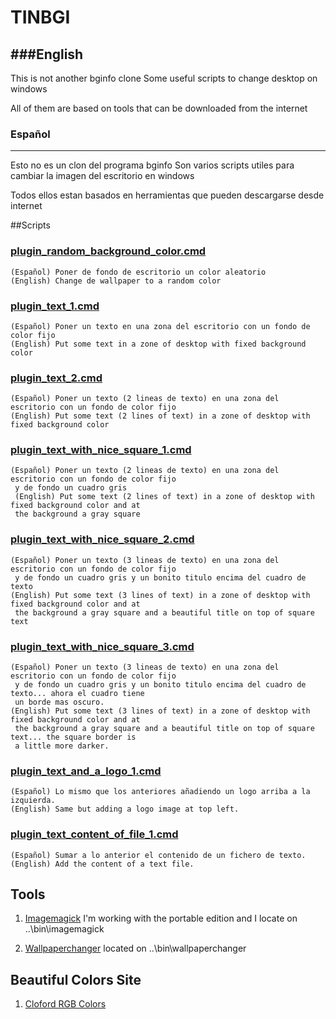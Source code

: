 # TINBGI

###English
-------
This is not another bginfo clone
Some useful scripts to change desktop on windows

All of them are based on tools that can be downloaded from the internet


### Español
-------
Esto no es un clon del programa bginfo
Son varios scripts utiles para cambiar la imagen del escritorio en windows

Todos ellos estan basados en herramientas que pueden descargarse desde internet


##Scripts

### [plugin_random_background_color.cmd](https://github.com/pacotudel/tinbgi/blob/master/plugin_random_background_color.cmd)
	(Español) Poner de fondo de escritorio un color aleatorio
	(English) Change de wallpaper to a random color
	
### [plugin_text_1.cmd](https://github.com/pacotudel/tinbgi/blob/master/plugin_text_1.cmd)
	(Español) Poner un texto en una zona del escritorio con un fondo de color fijo
	(English) Put some text in a zone of desktop with fixed background color

### [plugin_text_2.cmd](https://github.com/pacotudel/tinbgi/blob/master/plugin_text_2.cmd)
	(Español) Poner un texto (2 lineas de texto) en una zona del escritorio con un fondo de color fijo
	(English) Put some text (2 lines of text) in a zone of desktop with fixed background color

### [plugin_text_with_nice_square_1.cmd](https://github.com/pacotudel/tinbgi/blob/master/plugin_text_with_nice_square_1.cmd)
	(Español) Poner un texto (2 lineas de texto) en una zona del escritorio con un fondo de color fijo
	 y de fondo un cuadro gris
	 (English) Put some text (2 lines of text) in a zone of desktop with fixed background color and at
	 the background a gray square
	
### [plugin_text_with_nice_square_2.cmd](https://github.com/pacotudel/tinbgi/blob/master/plugin_text_with_nice_square_2.cmd)
	(Español) Poner un texto (3 lineas de texto) en una zona del escritorio con un fondo de color fijo
	 y de fondo un cuadro gris y un bonito titulo encima del cuadro de texto
	(English) Put some text (3 lines of text) in a zone of desktop with fixed background color and at
 	 the background a gray square and a beautiful title on top of square text
	
### [plugin_text_with_nice_square_3.cmd](https://github.com/pacotudel/tinbgi/blob/master/plugin_text_with_nice_square_3.cmd)
	(Español) Poner un texto (3 lineas de texto) en una zona del escritorio con un fondo de color fijo
 	 y de fondo un cuadro gris y un bonito titulo encima del cuadro de texto... ahora el cuadro tiene
	 un borde mas oscuro.
	(English) Put some text (3 lines of text) in a zone of desktop with fixed background color and at
	 the background a gray square and a beautiful title on top of square text... the square border is
	 a little more darker.

### [plugin_text_and_a_logo_1.cmd](https://github.com/pacotudel/tinbgi/blob/master/plugin_text_and_a_logo_1.cmd)
	(Español) Lo mismo que los anteriores añadiendo un logo arriba a la izquierda.
	(English) Same but adding a logo image at top left.

### [plugin_text_content_of_file_1.cmd](https://github.com/pacotudel/tinbgi/blob/master/plugin_text_content_of_file_1.cmd)
	(Español) Sumar a lo anterior el contenido de un fichero de texto.
	(English) Add the content of a text file.
	

Tools
-----

1. [Imagemagick](http://www.imagemagick.org/script/binary-releases.php) I'm working with the portable edition and I locate on ..\bin\imagemagick

2. [Wallpaperchanger](http://www.sg20.com/wallpaperchanger/) located on ..\bin\wallpaperchanger

Beautiful Colors Site
---------------------
1. [Cloford RGB Colors](http://cloford.com/resources/colours/500col.htm)
